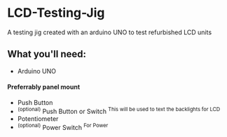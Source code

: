 # LCD-Testing-Jig
A testing jig created with an arduino UNO to test refurbished LCD units

## What you'll need:
- Arduino UNO
#### Preferrably panel mount
- Push Button
- <sup>(optional)</sup> Push Button or Switch <sup>This will be used to text the backlights for LCD</sup>
- Potentiometer
- <sup>(optional)</sup> Power Switch <sup> For Power </sup>
